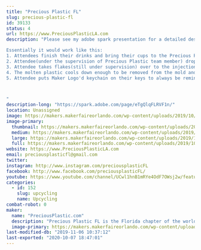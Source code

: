 ```yaml
---
title: "Precious Plastic FL"
slug: precious-plastic-fl
id: 39133
status: 4
url: https://www.PreciousPlasticLA.com
description: "Please see my adobe spark presentation for a detailed description of the project.

Essentially it would work like this:
1. Attendees finish their drinks and bring their cups to the Precious Plastic station/and or RecycleMobile(16ft trailer outfitted with all the machines we are currently building)
2. Attendee(under the supervision of Precious Plastic team member) drops the cup in the hopper of the Precious Plastic shredder, watches it shredded into tiny flakes
3. Attendee takes flakes(still under supervision) over to the injection molding machine and pours the flakes down into the tube. After about 2 minutes the plastic is hot enough to inject and the attendee pulls down on the lever to inject the plastic into the mold of their choice
4. The molten plastic cools down enough to be removed from the mold and the Attendee receives their one-of-a-kind work of art that they made from the cup they were just drinking out of
5. Attendee puts Maker Logo'd keychain on their keys to always be reminded of the eye-opening experience they had at the MakeFaire and the potential of using would be wasted material to create a new piece of art, on the spot. 



"
description-long: "https://spark.adobe.com/page/eTgQlqFLRVF1n/"
location: Unassigned
image: https://makers.makerfaireorlando.com/wp-content/uploads/2019/10/29062628_10111531652213373_8093618080522140642_n-1.jpg
image-primary:
  thumbnail: https://makers.makerfaireorlando.com/wp-content/uploads/2019/10/29062628_10111531652213373_8093618080522140642_n-1-150x150.jpg
  medium: https://makers.makerfaireorlando.com/wp-content/uploads/2019/10/29062628_10111531652213373_8093618080522140642_n-1-300x300.jpg
  large: https://makers.makerfaireorlando.com/wp-content/uploads/2019/10/29062628_10111531652213373_8093618080522140642_n-1.jpg
  full: https://makers.makerfaireorlando.com/wp-content/uploads/2019/10/29062628_10111531652213373_8093618080522140642_n-1.jpg
website: https://www.PreciousPlasticLA.com
email: preciousplasticfl@gmail.com
twitter: 
instagram: http://www.instagram.com/preciousplasticFL
facebook: http://www.facebook.com/preciousplasticFL/
youtube: https://www.youtube.com/channel/UCwl1hnB1mRYe4OdF7OWsj2w/featured
categories:
  - id: 152
    slug: upcycling
    name: Upcycling
combat-robot: 0
maker:
  name: "PreciousPlastic.com"
  description: "Precious Plastic FL is the Florida chapter of the worldwide DIY open-source recycling project. Partner project of Precious Plastic LA we focus on events activation to showcase our machines and their capabilities. "
  image-primary: https://makers.makerfaireorlando.com/wp-content/uploads/2019/10/ppfllogoforprintv2.jpg
last-modified-db: "2019-11-06 10:37:12"
last-exported: "2020-10-07 18:47:01"
---
```

